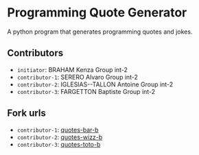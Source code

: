 # Programming Quote Generator

A python program that generates programming quotes and jokes.

## Contributors
- `initiator`: BRAHAM Kenza Group int-2
- `contributor-1`: SERERO Alvaro Group int-2
- `contributor-2`:  IGLESIAS--TALLON Antoine Group int-2
- `contributor-3`:  FARGETTON Baptiste Group int-2

## Fork urls
- `contributor-1`: [quotes-bar-b](url-1)
- `contributor-2`: [quotes-wizz-b](url-2)
- `contributor-3`: [quotes-toto-b](url-3)
